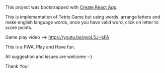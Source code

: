 This project was bootstrapped with [Create React App](https://github.com/facebookincubator/create-react-app).

This is implementation of Tetris Game but using words. arrange letters and make english language words, once you have valid word, click on letter to score points.

Game play video ==> https://youtu.be/qvoL5J-jsFA

This is a PWA. Play and Have fun.

All suggestion and issues are welcome -:) 

Thank You!
